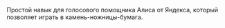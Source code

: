 Простой навык для голосового помощника Алиса от Яндекса, который позволяет играть в камень-ножницы-бумага.